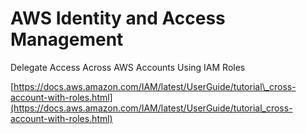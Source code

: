 # AWS Identity and Access Management

Delegate Access Across AWS Accounts Using IAM Roles

[https://docs.aws.amazon.com/IAM/latest/UserGuide/tutorial\_cross-account-with-roles.html](https://docs.aws.amazon.com/IAM/latest/UserGuide/tutorial_cross-account-with-roles.html)

